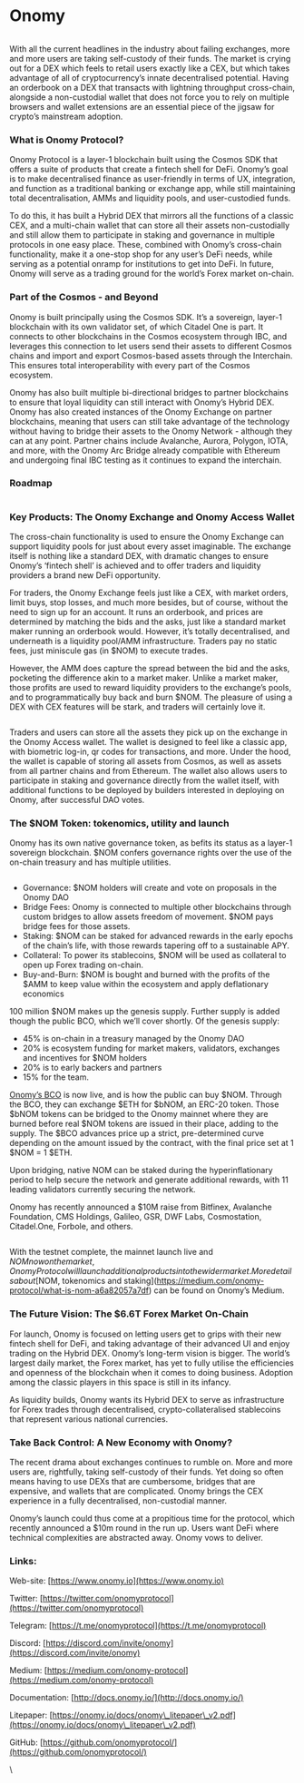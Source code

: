 # Onomy

<figure><img src="../.gitbook/assets/image (5) (3).png" alt=""><figcaption></figcaption></figure>

With all the current headlines in the industry about failing exchanges, more and more users are taking self-custody of their funds. The market is crying out for a DEX which feels to retail users exactly like a CEX, but which takes advantage of all of cryptocurrency’s innate decentralised potential. Having an orderbook on a DEX that transacts with lightning throughput cross-chain, alongside a non-custodial wallet that does not force you to rely on multiple browsers and wallet extensions are an essential piece of the jigsaw for crypto’s mainstream adoption.&#x20;

### What is Onomy Protocol?

Onomy Protocol is a layer-1 blockchain built using the Cosmos SDK that offers a suite of products that create a fintech shell for DeFi. Onomy’s goal is to make decentralised finance as user-friendly in terms of UX, integration, and function as a traditional banking or exchange app, while still maintaining total decentralisation, AMMs and liquidity pools, and user-custodied funds.

To do this, it has built a Hybrid DEX that mirrors all the functions of a classic CEX, and a multi-chain wallet that can store all their assets non-custodially and still allow them to participate in staking and governance in multiple protocols in one easy place. These, combined with Onomy’s cross-chain functionality, make it a one-stop shop for any user’s DeFi needs, while serving as a potential onramp for institutions to get into DeFi. In future, Onomy will serve as a trading ground for the world’s Forex market on-chain.

### Part of the Cosmos - and Beyond

Onomy is built principally using the Cosmos SDK. It’s a sovereign, layer-1 blockchain with its own validator set, of which Citadel One is part. It connects to other blockchains in the Cosmos ecosystem through IBC, and leverages this connection to let users send their assets to different Cosmos chains and import and export Cosmos-based assets through the Interchain. This ensures total interoperability with every part of the Cosmos ecosystem.

Onomy has also built multiple bi-directional bridges to partner blockchains to ensure that loyal liquidity can still interact with Onomy’s Hybrid DEX. Onomy has also created instances of the Onomy Exchange on partner blockchains, meaning that users can still take advantage of the technology without having to bridge their assets to the Onomy Network - although they can at any point. Partner chains include Avalanche, Aurora, Polygon, IOTA, and more, with the Onomy Arc Bridge already compatible with Ethereum and undergoing final IBC testing as it continues to expand the interchain.&#x20;

### Roadmap

<figure><img src="../.gitbook/assets/image (2) (5).png" alt=""><figcaption></figcaption></figure>

### Key Products: The Onomy Exchange and Onomy Access Wallet

The cross-chain functionality is used to ensure the Onomy Exchange can support liquidity pools for just about every asset imaginable. The exchange itself is nothing like a standard DEX, with dramatic changes to ensure Onomy’s ‘fintech shell’ is achieved and to offer traders and liquidity providers a brand new DeFi opportunity.&#x20;

For traders, the Onomy Exchange feels just like a CEX, with market orders, limit buys, stop losses, and much more besides, but of course, without the need to sign up for an account. It runs an orderbook, and prices are determined by matching the bids and the asks, just like a standard market maker running an orderbook would. However, it’s totally decentralised, and underneath is a liquidity pool/AMM infrastructure. Traders pay no static fees, just miniscule gas (in $NOM) to execute trades.&#x20;

However, the AMM does capture the spread between the bid and the asks, pocketing the difference akin to a market maker. Unlike a market maker, those profits are used to reward liquidity providers to the exchange’s pools, and to programmatically buy back and burn $NOM. The pleasure of using a DEX with CEX features will be stark, and traders will certainly love it.&#x20;

<figure><img src="../.gitbook/assets/image.png" alt=""><figcaption></figcaption></figure>

Traders and users can store all the assets they pick up on the exchange in the Onomy Access wallet. The wallet is designed to feel like a classic app, with biometric log-in, qr codes for transactions, and more. Under the hood, the wallet is capable of storing all assets from Cosmos, as well as assets from all partner chains and from Ethereum. The wallet also allows users to participate in staking and governance directly from the wallet itself, with additional functions to be deployed by builders interested in deploying on Onomy, after successful DAO votes.&#x20;

### The $NOM Token: tokenomics, utility and launch

Onomy has its own native governance token, as befits its status as a layer-1 sovereign blockchain. $NOM confers governance rights over the use of the on-chain treasury and has multiple utilities.

<figure><img src="../.gitbook/assets/image (9).png" alt=""><figcaption></figcaption></figure>

* Governance: $NOM holders will create and vote on proposals in the Onomy DAO
* Bridge Fees: Onomy is connected to multiple other blockchains through custom bridges to allow assets freedom of movement. $NOM pays bridge fees for those assets.
* Staking: $NOM can be staked for advanced rewards in the early epochs of the chain’s life, with those rewards tapering off to a sustainable APY.
* Collateral: To power its stablecoins, $NOM will be used as collateral to open up Forex trading on-chain.
* Buy-and-Burn: $NOM is bought and burned with the profits of the $AMM to keep value within the ecosystem and apply deflationary economics

100 million $NOM makes up the genesis supply. Further supply is added though the public BCO, which we’ll cover shortly. Of the genesis supply:

* 45% is on-chain in a treasury managed by the Onomy DAO
* 20% is ecosystem funding for market makers, validators, exchanges and incentives for $NOM holders
* 20% is to early backers and partners
* 15% for the team.

[Onomy’s BCO](https://bco.onomy.io/) is now live, and is how the public can buy $NOM. Through the BCO, they can exchange $ETH for $bNOM, an ERC-20 token. Those $bNOM tokens can be bridged to the Onomy mainnet where they are burned before real $NOM tokens are issued in their place, adding to the supply. The $BCO advances price up a strict, pre-determined curve depending on the amount issued by the contract, with the final price set at 1 $NOM = 1 $ETH.&#x20;

Upon bridging, native NOM can be staked during the hyperinflationary period to help secure the network and generate additional rewards, with 11 leading validators currently securing the network.&#x20;

Onomy has recently announced a $10M raise from Bitfinex, Avalanche Foundation, CMS Holdings, Galileo, GSR, DWF Labs, Cosmostation, Citadel.One, Forbole, and others.&#x20;

<figure><img src="../.gitbook/assets/image (3).png" alt=""><figcaption></figcaption></figure>

With the testnet complete, the mainnet launch live and $NOM now on the market, Onomy Protocol will launch additional products into the wider market. More details about [$NOM, tokenomics and staking](https://medium.com/onomy-protocol/what-is-nom-a6a82057a7df) can be found on Onomy’s Medium.

### The Future Vision: The $6.6T Forex Market On-Chain

For launch, Onomy is focused on letting users get to grips with their new fintech shell for DeFi, and taking advantage of their advanced UI and enjoy trading on the Hybrid DEX. Onomy’s long-term vision is bigger. The world’s largest daily market, the Forex market, has yet to fully utilise the efficiencies and openness of the blockchain when it comes to doing business. Adoption among the classic players in this space is still in its infancy.

As liquidity builds, Onomy wants its Hybrid DEX to serve as infrastructure for Forex trades through decentralised, crypto-collateralised stablecoins that represent various national currencies.&#x20;

### Take Back Control: A New Economy with Onomy?

The recent drama about exchanges continues to rumble on. More and more users are, rightfully, taking self-custody of their funds. Yet doing so often means having to use DEXs that are cumbersome, bridges that are expensive, and wallets that are complicated. Onomy brings the CEX experience in a fully decentralised, non-custodial manner.&#x20;

Onomy’s launch could thus come at a propitious time for the protocol, which recently announced a $10m round in the run up. Users want DeFi where technical complexities are abstracted away. Onomy vows to deliver.&#x20;

### **Links:**

Web-site: [https://www.onomy.io](https://www.onomy.io)

Twitter: [https://twitter.com/onomyprotocol](https://twitter.com/onomyprotocol)

Telegram: [https://t.me/onomyprotocol](https://t.me/onomyprotocol)

Discord: [https://discord.com/invite/onomy](https://discord.com/invite/onomy)

Medium: [https://medium.com/onomy-protocol](https://medium.com/onomy-protocol)

Documentation: [http://docs.onomy.io/](http://docs.onomy.io/)

Litepaper: [https://onomy.io/docs/onomy\_litepaper\_v2.pdf](https://onomy.io/docs/onomy\_litepaper\_v2.pdf)

GitHub: [https://github.com/onomyprotocol/](https://github.com/onomyprotocol/)

\
